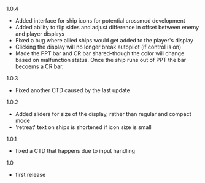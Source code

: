 1.0.4
- Added interface for ship icons for potential crossmod development
- Added ability to flip sides and adjust difference in offset between enemy and player displays
- Fixed a bug where allied ships would get added to the player's display
- Clicking the display will no longer break autopilot (if control is on)
- Made the PPT bar and CR bar shared-though the color will change based on malfunction status. Once the ship runs out of PPT the bar becoems a CR bar.

1.0.3
- Fixed another CTD caused by the last update

1.0.2
- Added sliders for size of the display, rather than regular and compact mode
- 'retreat' text on ships is shortened if icon size is small

1.0.1
- fixed a CTD that happens due to input handling

1.0
- first release
